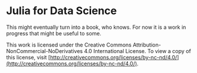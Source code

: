 # Julia for Data Science

This might eventually turn into a book, who knows. For now it is a work
in progress that might be useful to some.

This work is licensed under the Creative Commons
Attribution-NonCommercial-NoDerivatives 4.0 International License. To
view a copy of this license, visit
[http://creativecommons.org/licenses/by-nc-nd/4.0/](http://creativecommons.org/licenses/by-nc-nd/4.0/).
